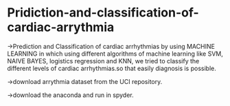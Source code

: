 # Pridiction-and-classification-of-cardiac-arrythmia

->Prediction and Classification of cardiac arrhythmias by using MACHINE LEARNING in which using different algorithms of machine learning like SVM, NAIVE BAYES, logistics regression and KNN, we tried to classify the different levels of cardiac arrhythmias.so that easily diagnosis is possible.

->download arrythmia dataset from the UCI repository.

->download the anaconda and run in spyder.
